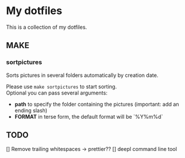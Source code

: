 # My dotfiles

This is a collection of my dotfiles.

## MAKE

### sortpictures

Sorts pictures in several folders automatically by creation date.

Please use `make sortpictures` to start sorting.  
Optional you can pass several arguments:

* **path** to specify the folder containing the pictures (important: add an ending slash)
* **FORMAT** in terse form, the default format will be \`%Y%m%d\`

## TODO

[] Remove trailing whitespaces -> prettier??
[] deepl command line tool
